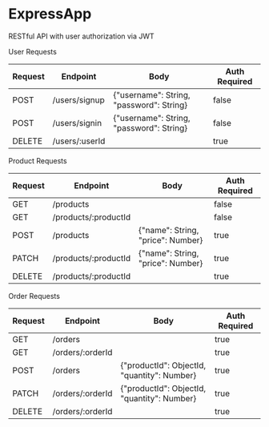 # ExpressApp
RESTful API with user authorization via JWT


User Requests

| Request | Endpoint       | Body                                     |  Auth Required |
|---------|----------------|------------------------------------------|----------------|
| POST    | /users/signup  | {"username": String, "password": String} |      false     |
| POST    | /users/signin  | {"username": String, "password": String} |      false     |
| DELETE  | /users/:userId |                                          |      true      |


Product Requests

| Request | Endpoint             | Body                              |  Auth Required |
|---------|----------------------|-----------------------------------|----------------|
| GET     | /products            |                                   |      false     |
| GET     | /products/:productId |                                   |      false     |
| POST    | /products            | {"name": String, "price": Number} |      true      |
| PATCH   | /products/:productId | {"name": String, "price": Number} |      true      |
| DELETE  | /products/:productId |                                   |      true      |


Order Requests

| Request | Endpoint         | Body                                        | Auth Required |
|---------|------------------|---------------------------------------------|---------------|
| GET     | /orders          |                                             |      true     |
| GET     | /orders/:orderId |                                             |      true     |
| POST    | /orders          | {"productId": ObjectId, "quantity": Number} |      true     |
| PATCH   | /orders/:orderId | {"productId": ObjectId, "quantity": Number} |      true     |
| DELETE  | /orders/:orderId |                                             |      true     |

